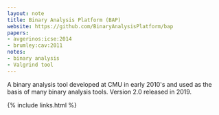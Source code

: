 ```yaml
---
layout: note
title: Binary Analysis Platform (BAP)
website: https://github.com/BinaryAnalysisPlatform/bap
papers:
- avgerinos:icse:2014
- brumley:cav:2011
notes:
- binary analysis
- Valgrind tool
---
```


A binary analysis tool developed at CMU in early 2010's
and used as the basis of many binary analysis tools.
Version 2.0 released in 2019.

{% include links.html %}

